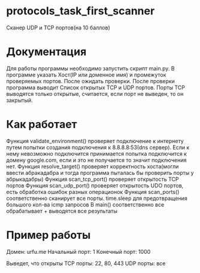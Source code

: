 # protocols_task_first_scanner

Сканер UDP и TCP портов(на 10 баллов)

# Документация
Для работы программы необходимо запустить скрипт main.py. В программе указать Хост(IP или доменное имя) и промежуток проверяемых портов. После ожидать проверки. После проверки программа выводит Список открытых TCP и UDP портов. Порты TCP выводятся только открытые, считается, если порт не выведен, то он закрытый.

# Как работает

Функция validate_environment() проверяет подключение к интернету путем попытки создания подключения к 8.8.8.8:53(dns сервер). Если к нему невозможно подключится принимается попытка подключится к домену google.com, если и это не получается то значит подключения нет. 
Функция resolve_target() проверяет корректность хоста(могли ввести абракадабра и тогда программа пыталась бы проверить порты у абрыкадабры)
Функция scan_tcp_port() проверяет открытость TCP портов
Функция scan_udp_port() проверяет открытость UDO портов, есть обработка ошибок разных операционок
Функция scan_ports() соответственно сканирует все порты. time.sleep для предотвращения большого кол-ва icmp запросов
В main() соответственно все обрабатывает + выводятся все результаты
# Пример работы
  Домен: urfu.me          Начальный порт: 1          Конечный порт: 1000

  Выведет, что открыты              TCP порты: 22, 80, 443                  UDP порты: все 
